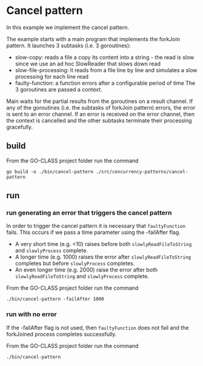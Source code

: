 # Cancel pattern

In this example we implement the cancel pattern.

The example starts with a main program that implements the forkJoin pattern. It launches 3 subtasks (i.e. 3 goroutines):

- slow-copy: reads a file a copy its content into a string - the read is slow since we use an ad hoc SlowReader that slows down read
- slow-file-processing: it reads from a file line by line and simulates a slow processing for each line read
- faulty-function: a function errors after a configurable period of time
  The 3 goroutines are passed a context.

Main waits for the partial results from the goroutines on a result channel. If any of the goroutines (i.e. the subtasks of forkJoin pattern) errors, the error is sent to an error channel.
If an error is received on the error channel, then the context is cancelled and the other subtasks terminate their processing gracefully.

## build

From the GO-CLASS project folder run the command

`go build -o ./bin/cancel-pattern ./src/concurrency-patterns/cancel-pattern`

## run

### run generating an error that triggers the cancel pattern

In order to trigger the cancel pattern it is necessary that `faultyFunction` fails. This occurs if we pass a time parameter using the -failAfter flag.

- A very short time (e.g. <10) raises before both `slowlyReadFileToString` and `slowlyProcess` complete.
- A longer time (e.g. 1000) raises the error after `slowlyReadFileToString` completes but before `slowlyProcess` completes.
- An even longer time (e.g. 2000) raise the error after both `slowlyReadFileToString` and `slowlyProcess` complete.

From the GO-CLASS project folder run the command

`./bin/cancel-pattern -failAfter 1000`

### run with no error

If the -failAfter flag is not used, then `faultyFunction` does not fail and the forkJoined process completes successfully.

From the GO-CLASS project folder run the command

`./bin/cancel-pattern`
